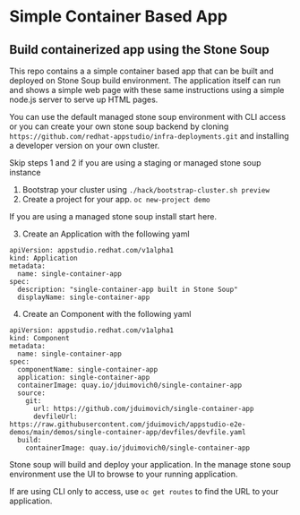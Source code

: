 # Simple Container Based App   
## Build containerized app using the Stone Soup  

This repo contains a a simple container based app that can be built and deployed on Stone Soup build environment.
The application itself can run and shows a simple web page with these same instructions using a simple node.js server to serve up HTML pages. 

You can use the default managed stone soup environment with CLI access or you can create your own stone soup backend by cloning `https://github.com/redhat-appstudio/infra-deployments.git` and installing a developer version on your own cluster. 

Skip steps 1 and 2 if you are using a staging or managed stone soup instance
  
  1.  Bootstrap your cluster using       `./hack/bootstrap-cluster.sh preview  `
  2.  Create a project for your app. `oc new-project demo`  
  
If you are using a managed stone soup install start here. 

  3.  Create an Application with the following yaml 
```
apiVersion: appstudio.redhat.com/v1alpha1
kind: Application
metadata:
  name: single-container-app
spec:
  description: "single-container-app built in Stone Soup"
  displayName: single-container-app
```
  4.  Create an Component with the following yaml   
```
apiVersion: appstudio.redhat.com/v1alpha1
kind: Component
metadata:
  name: single-container-app
spec:
  componentName: single-container-app
  application: single-container-app
  containerImage: quay.io/jduimovich0/single-container-app
  source:
    git:
      url: https://github.com/jduimovich/single-container-app
      devfileUrl: https://raw.githubusercontent.com/jduimovich/appstudio-e2e-demos/main/demos/single-container-app/devfiles/devfile.yaml
  build:
    containerImage: quay.io/jduimovich0/single-container-app
```

Stone soup will build and deploy your application. In the manage stone soup environment use the UI to browse to your running application.  

If are using CLI only to access, use `oc get routes` to find the URL to your application.


 
